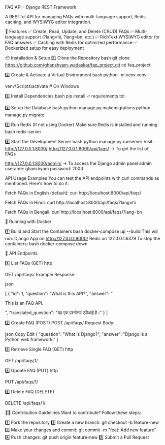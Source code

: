 FAQ API - Django REST Framework

A RESTful API for managing FAQs with multi-language support, Redis caching, and WYSIWYG editor integration.

🚀 Features
✅ Create, Read, Update, and Delete (CRUD) FAQs
✅ Multi-language support (?lang=hi, ?lang=bn, etc.)
✅ RichText WYSIWYG editor for FAQ answers
✅ Caching with Redis for optimized performance
✅ Dockerized setup for easy deployment

📦 Installation & Setup
1️⃣ Clone the Repository
bash
git clone https://github.com/ghanshyam-wadaskar/faq_project.git
cd faq_project

2️⃣ Create & Activate a Virtual Environment
bash
python -m venv venv

venv\Scripts\activate      # On Windows

3️⃣ Install Dependencies
bash
pip install -r requirements.txt

4️⃣ Setup the Database
bash
python manage.py makemigrations
python manage.py migrate

5️⃣ Run Redis (If not using Docker)
Make sure Redis is installed and running:
bash
redis-server

6️⃣ Start the Development Server
bash
python manage.py runserver
Visit: http://127.0.0.1:8000/
http://127.0.0.1:8000/api/faqs/ → To get the list of FAQs

http://127.0.0.1:8000/admin/ → To access the Django admin panel
admin userame: ghanshyam
password: 2003

API Usage Examples
You can test the API endpoints with curl commands as mentioned. Here's how to do it:

Fetch FAQs in English (default):
curl http://localhost:8000/api/faqs/

Fetch FAQs in Hindi:
curl http://localhost:8000/api/faqs/?lang=hi

Fetch FAQs in Bengali:
curl http://localhost:8000/api/faqs/?lang=bn

🐳 Running with Docker

1️⃣ Build and Start the Containers
bash
docker-compose up --build
This will run:
Django App on http://127.0.0.1:8000/
Redis on 127.0.0.1:6379
To stop the containers:
bash
docker-compose down

📡 API Endpoints

1️⃣ List FAQs (GET)
http

GET /api/faqs/
Example Response:

json

[
    {
        "id": 1,
        "question": "What is this API?",
        "answer": "<p>This is an FAQ API.</p>",
        "translated_question": "यह एक प्रश्नोत्तर एपीआई है।"
    }
]

2️⃣ Create FAQ (POST)
POST /api/faqs/
Request Body:

json
Copy
Edit
{
    "question": "What is Django?",
    "answer": "Django is a Python web framework."
}

3️⃣ Retrieve Single FAQ (GET)
http

GET /api/faqs/1/

4️⃣ Update FAQ (PUT)
http

PUT /api/faqs/1/

5️⃣ Delete FAQ (DELETE)

DELETE /api/faqs/1/


🧑‍💻 Contribution Guidelines
Want to contribute? Follow these steps:

1️⃣ Fork the repository
2️⃣ Create a new branch: git checkout -b feature-new
3️⃣ Make your changes and commit: git commit -m "feat: Add new feature"
4️⃣ Push changes: git push origin feature-new
5️⃣ Submit a Pull Request
